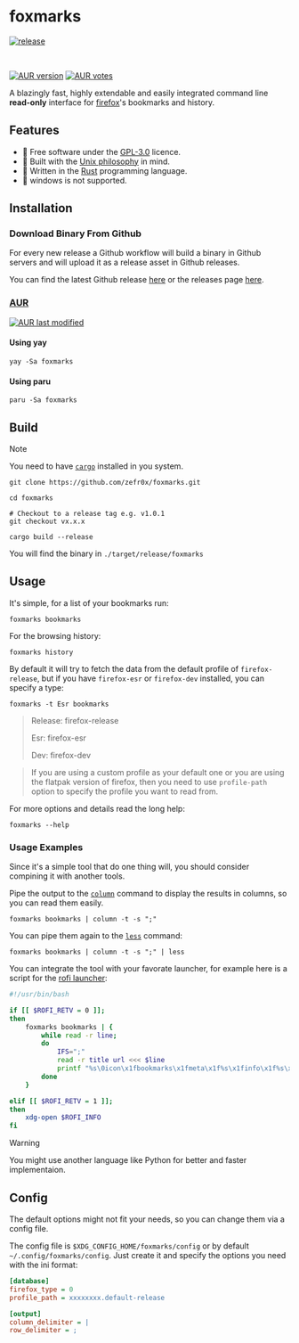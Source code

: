 # foxmarks

[![release](https://github.com/zefr0x/foxmarks/actions/workflows/release.yml/badge.svg)](https://github.com/zefr0x/foxmarks/actions/workflows/release.yml)

<br>

[![AUR version](https://img.shields.io/aur/version/foxmarks?label=AUR)](https://aur.archlinux.org/packages/foxmarks)
[![AUR votes](https://img.shields.io/aur/votes/foxmarks?label=AUR%20votes)](https://aur.archlinux.org/packages/foxmarks)

A blazingly fast, highly extendable and easily integrated command line **read-only** interface for [firefox](https://www.mozilla.org/firefox)'s bookmarks and history.

## Features
- 🧾 Free software under the [GPL-3.0](https://www.gnu.org/licenses/gpl-3.0.html) licence.
- 🔗 Built with the [Unix philosophy](https://en.wikipedia.org/wiki/Unix_philosophy) in mind.
- 💪 Written in the [Rust](https://www.rust-lang.org/) programming language.
- 🚫 windows is not supported.

## Installation

### Download Binary From Github
For every new release a Github workflow will build a binary in Github servers and will upload it as a release asset in Github releases.

You can find the latest Github release [here](https://github.com/zefr0x/foxmarks/releases/latest) or the releases page [here](https://github.com/zefr0x/foxmarks/releases).

### [AUR](https://aur.archlinux.org/packages/foxmarks)

[![AUR last modified](https://img.shields.io/aur/last-modified/foxmarks)](https://aur.archlinux.org/cgit/aur.git/log/?h=foxmarks)

#### Using yay
```shell
yay -Sa foxmarks
```

#### Using paru
```shell
paru -Sa foxmarks
```

## Build
> [!Note]
> You need to have [`cargo`](https://doc.rust-lang.org/cargo/) installed in you system.

```shell
git clone https://github.com/zefr0x/foxmarks.git

cd foxmarks

# Checkout to a release tag e.g. v1.0.1
git checkout vx.x.x

cargo build --release
```
You will find the binary in `./target/release/foxmarks`


## Usage
It's simple, for a list of your bookmarks run:
```shell
foxmarks bookmarks
```
For the browsing history:
```shell
foxmarks history
```
By default it will try to fetch the data from the default profile of `firefox-release`, but if you have `firefox-esr` or `firefox-dev` installed, you can specify a type:
```shell
foxmarks -t Esr bookmarks
```

> Release: firefox-release
>
> Esr: firefox-esr
>
> Dev: firefox-dev

> If you are using a custom profile as your default one or you are using the flatpak version of firefox, then you need to use `profile-path` option to specify the profile you want to read from.

For more options and details read the long help:
```shell
foxmarks --help
```

### Usage Examples
Since it's a simple tool that do one thing will, you should consider compining it with another tools.

Pipe the output to the [`column`](https://linuxhint.com/use-linux-column-command/) command to display the results in columns, so you can read them easily.
```shell
foxmarks bookmarks | column -t -s ";"
```
You can pipe them again to the [`less`](https://en.wikipedia.org/wiki/Less_(Unix)) command:
```shell
foxmarks bookmarks | column -t -s ";" | less
```

You can integrate the tool with your favorate launcher, for example here is a script for the [rofi launcher](https://github.com/davatorium/rofi):
```bash
#!/usr/bin/bash

if [[ $ROFI_RETV = 0 ]];
then
    foxmarks bookmarks | {
        while read -r line;
        do
            IFS=";"
            read -r title url <<< $line
            printf "%s\0icon\x1fbookmarks\x1fmeta\x1f%s\x1finfo\x1f%s\x1f\n" $title $url $url
        done
    }

elif [[ $ROFI_RETV = 1 ]];
then
    xdg-open $ROFI_INFO
fi
```

> [!Warning]
> You might use another language like Python for better and faster implementaion.

## Config
The default options might not fit your needs, so you can change them via a config file.

The config file is `$XDG_CONFIG_HOME/foxmarks/config` or by default `~/.config/foxmarks/config`.
Just create it and specify the options you need with the ini format:
```ini
[database]
firefox_type = 0
profile_path = xxxxxxxx.default-release

[output]
column_delimiter = |
row_delimiter = ;
```
